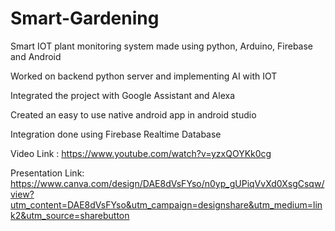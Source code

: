 # Smart-Gardening

Smart IOT plant monitoring system made using python, Arduino, Firebase and Android

Worked on backend python server and implementing AI with IOT

Integrated the project with Google Assistant and Alexa

Created an easy to use native android app in android studio

Integration done using Firebase Realtime Database

Video Link : https://www.youtube.com/watch?v=yzxQOYKk0cg

Presentation Link: https://www.canva.com/design/DAE8dVsFYso/n0yp_gUPiqVvXd0XsgCsqw/view?utm_content=DAE8dVsFYso&utm_campaign=designshare&utm_medium=link2&utm_source=sharebutton
